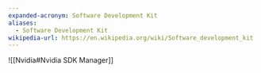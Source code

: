 ```yaml
---
expanded-acronym: Software Development Kit
aliases:
  - Software Development Kit
wikipedia-url: https://en.wikipedia.org/wiki/Software_development_kit
---
```



![[Nvidia#Nvidia SDK Manager]]
